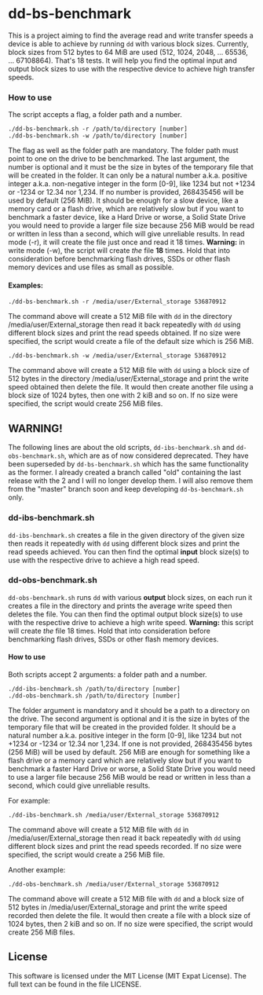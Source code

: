 # dd-bs-benchmark

This is a project aiming to find the average read and write transfer speeds a device is able to achieve by running `dd` with various block sizes. Currently, block sizes from 512 bytes to 64 MiB are used (512, 1024, 2048, ... 65536, ... 67108864). That's 18 tests. It will help you find the optimal input and output block sizes to use with the respective device to achieve high transfer speeds.

### How to use
The script accepts a flag, a folder path and a number.
```
./dd-bs-benchmark.sh -r /path/to/directory [number]
./dd-bs-benchmark.sh -w /path/to/directory [number]
```
The flag as well as the folder path are mandatory. The folder path must point to one on the drive to be benchmarked. The last argument, the number is optional and it must be the size in bytes of the temporary file that will be created in the folder. It can only be a natural number a.k.a. positive integer a.k.a. non-negative integer in the form [0-9], like 1234 but not +1234 or -1234 or 12.34 nor 1,234. If no number is provided, 268435456 will be used by default (256 MiB). It should be enough for a slow device, like a memory card or a flash drive, which are relatively slow but if you want to benchmark a faster device, like a Hard Drive or worse, a Solid State Drive you would need to provide a larger file size because 256 MiB would be read or written in less than a second, which will give unreliable results. In read mode (-r), it will create the file just once and read it 18 times. __**Warning:**__ in write mode (-w), the script will create *the* file __**18**__ times. Hold that into consideration before benchmarking flash drives, SSDs or other flash memory devices and use files as small as possible.

#### Examples:
```
./dd-bs-benchmark.sh -r /media/user/External_storage 536870912
```
The command above will create a 512 MiB file with `dd` in the directory /media/user/External_storage then read it back repeatedly with `dd` using different block sizes and print the read speeds obtained. If no size were specified, the script would create a file of the default size which is 256 MiB.

```
./dd-bs-benchmark.sh -w /media/user/External_storage 536870912
```
The command above will create a 512 MiB file with `dd` using a block size of 512 bytes in the directory /media/user/External_storage and print the write speed obtained then delete the file. It would then create another file using a block size of 1024 bytes, then one with 2 kiB and so on. If no size were specified, the script would create 256 MiB files.


## WARNING!
The following lines are about the old scripts, `dd-ibs-benchmark.sh` and `dd-obs-benchmark.sh`, which are as of now considered deprecated. They have been superseded by `dd-bs-benchmark.sh` which has the same functionality as the former. I already created a branch called "old" containing the last release with the 2 and I will no longer develop them. I will also remove them from the "master" branch soon and keep developing `dd-bs-benchmark.sh` only.

### dd-ibs-benchmark.sh
`dd-ibs-benchmark.sh` creates a file in the given directory of the given size then reads it repeatedly with `dd` using different block sizes and print the read speeds achieved. You can then find the optimal __**input**__ block size(s) to use with the respective drive to achieve a high read speed.

### dd-obs-benchmark.sh
`dd-obs-benchmark.sh` runs `dd` with various __**output**__ block sizes, on each run it creates a file in the directory and prints the average write speed then deletes the file. You can then find the optimal output block size(s) to use with the respective drive to achieve a high write speed. __**Warning:**__ this script will create *the* file 18 times. Hold that into consideration before benchmarking flash drives, SSDs or other flash memory devices.

#### How to use
Both scripts accept 2 arguments: a folder path and a number.
```
./dd-ibs-benchmark.sh /path/to/directory [number]
./dd-obs-benchmark.sh /path/to/directory [number]
```
The folder argument is mandatory and it should be a path to a directory on the drive. The second argument is optional and it is the size in bytes of the temporary file that will be created in the provided folder. It should be a natural number a.k.a. positive integer in the form [0-9], like 1234 but not +1234 or -1234 or 12.34 nor 1,234. If one is not provided, 268435456 bytes (256 MiB) will be used by default. 256 MiB are enough for something like a flash drive or a memory card which are relatively slow but if you want to benchmark a faster Hard Drive or worse, a Solid State Drive you would need to use a larger file because 256 MiB would be read or written in less than a second, which could give unreliable results.

For example:
```
./dd-ibs-benchmark.sh /media/user/External_storage 536870912
```
The command above will create a 512 MiB file with `dd` in /media/user/External_storage then read it back repeatedly with `dd` using different block sizes and print the read speeds recorded. If no size were specified, the script would create a 256 MiB file.

Another example:
```
./dd-obs-benchmark.sh /media/user/External_storage 536870912
```
The command above will create a 512 MiB file with `dd` and a block size of 512 bytes in /media/user/External_storage and print the write speed recorded then delete the file. It would then create a file with a block size of 1024 bytes, then 2 kiB and so on. If no size were specified, the script would create 256 MiB files.

## License
This software is licensed under the MIT License (MIT Expat License). The full text can be found in the file LICENSE.
